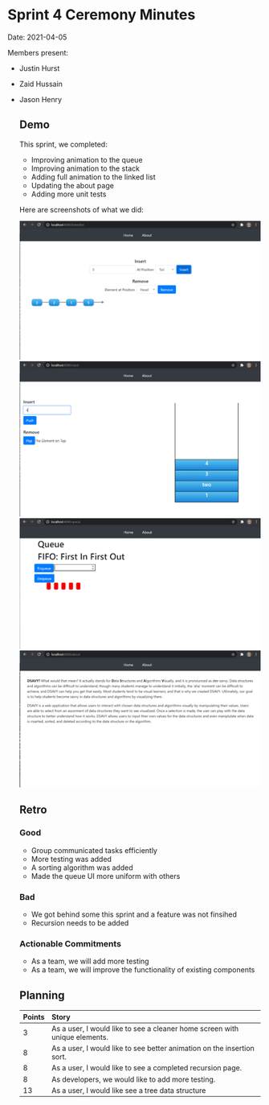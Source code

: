 # Sprint 4 Ceremony Minutes
  
Date: 2021-04-05

Members present:

* Justin Hurst
* Zaid Hussain 
* Jason Henry
  
  ## Demo
  
  This sprint, we completed:

    * Improving animation to the queue
    * Improving animation to the stack
    * Adding full animation to the linked list
    * Updating the about page
    * Adding more unit tests
  
  Here are screenshots of what we did:
  
  ![Linked List](/doc/images/Sprint3List.PNG?raw=true)
  ![Stack](/doc/images/Sprint3Stack.PNG?raw=true)
  ![Queue](/doc/images/Sprint3Queue.PNG?raw=true)
  ![About Page](/doc/images/Sprint3About.PNG?raw=true)
  
  ## Retro
  
  ### Good
  
  * Group communicated tasks efficiently 
  * More testing was added 
  * A sorting algorithm was added 
  * Made the queue UI more uniform with others 
  
  ### Bad
  
  * We got behind some this sprint and a feature was not finsihed 
  * Recursion needs to be added 
  
  ### Actionable Commitments
  
  * As a team, we will add more testing
  * As a team, we will improve the functionality of existing components 
  
  ## Planning
  
  Points | Story
  -------|--------
  3      | As a user, I would like to see a cleaner home screen with unique elements.
  8      | As a user, I would like to see better animation on the insertion sort. 
  8      | As a user, I would like to see a completed recursion page.
  8      | As developers, we would like to add more testing.
  13     | As a user, I would like see a tree data structure


